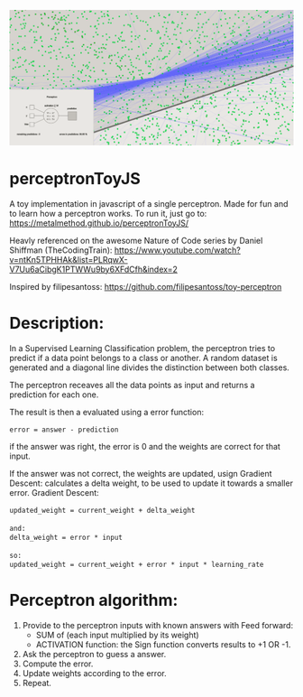 ![alt text](sample.png)

# perceptronToyJS
A toy implementation in javascript of a single perceptron. Made for fun and to learn how a perceptron works. 
To run it, just go to: https://metalmethod.github.io/perceptronToyJS/

Heavly referenced on the awesome Nature of Code series by Daniel Shiffman (TheCodingTrain): https://www.youtube.com/watch?v=ntKn5TPHHAk&list=PLRqwX-V7Uu6aCibgK1PTWWu9by6XFdCfh&index=2

Inspired by filipesantoss: https://github.com/filipesantoss/toy-perceptron

# Description:
In a Supervised Learning Classification problem, the perceptron tries to predict if a data point belongs to a class or another. 
A random dataset is generated and a diagonal line divides the distinction between both classes.

The perceptron receaves all the data points as input and returns a prediction for each one. 

The result is then a evaluated using a error function:
```
error = answer - prediction
```

if the answer was right, the error is 0 and the weights are correct for that input.

If the answer was not correct, the weights are updated, usign Gradient Descent: 
calculates a delta weight, to be used to update it towards a smaller error.
Gradient Descent:
```
updated_weight = current_weight + delta_weight

and:
delta_weight = error * input

so:
updated_weight = current_weight + error * input * learning_rate
```

# Perceptron algorithm:
1) Provide to the perceptron inputs with known answers with Feed forward:
    - SUM of (each input multiplied by its weight)
    - ACTIVATION function: the Sign function converts results to +1 OR -1.
2) Ask the perceptron to guess a answer.
3) Compute the error.
4) Update weights according to the error.
5) Repeat.

